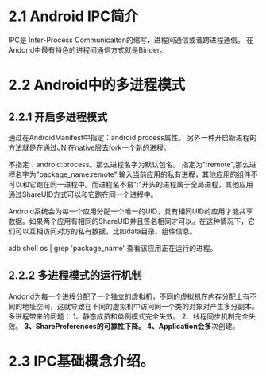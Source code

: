 # 2.1 Android IPC简介

IPC是 Inter-Process Communicaiton的缩写，进程间通信或者跨进程通信。
在Andorid中最有特色的进程间通信方式就是Binder。

# 2.2 Android中的多进程模式

## 2.2.1 开启多进程模式

通过在AndroidManifest中指定：android:process属性。
另外一种开启新进程的方法就是在通过JNI在native层去fork一个新的进程。

不指定：android:process。那么进程名字为默认包名。
指定为":remote",那么进程名字为"package_name:remote",输入当前应用的私有进程，其他应用的组件不可以和它跑在同一进程中。而进程名不易":"开头的进程属于全局进程，其他应用通过ShareUID方式可以和它跑在同一个进程中。

Android系统会为每一个应用分配一个唯一的UID，具有相同UID的应用才能共享数据。如果两个应用有相同的ShareUID并且签名相同才可以。在这种情况下，它们可以互相访问对方的私有数据，比如data目录、组件信息。

adb  shell os | grep 'package_name' 查看该应用正在运行的进程。

## 2.2.2 多进程模式的运行机制

Andorid为每一个进程分配了一个独立的虚拟机，不同的虚拟机在内存分配上有不同的地址空间，这就导致在不同的虚拟机中访问同一个类的对象对产生多分副本。
多进程带来的问题：
1、静态成员和单例模式完全失效。
2、线程同步机制完全失效。
**3、SharePreferences的可靠性下降。
4、Application会多**次创建。

# 2.3 IPC基础概念介绍。



